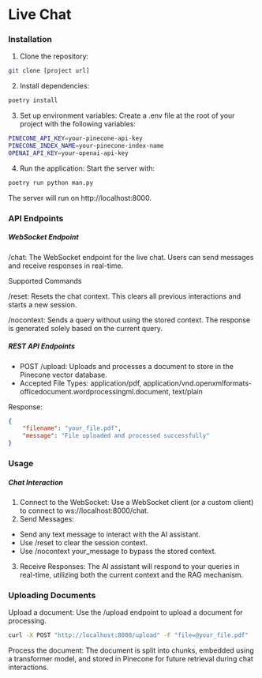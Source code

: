 # Live Chat

### Installation
1. Clone the repository:
```bash
git clone [project url]
```
2. Install dependencies:
```bash
poetry install
```
3. Set up environment variables:
Create a .env file at the root of your project with the following variables:
```bash
PINECONE_API_KEY=your-pinecone-api-key
PINECONE_INDEX_NAME=your-pinecone-index-name
OPENAI_API_KEY=your-openai-api-key
```
4. Run the application:
Start the server with:
```bash
poetry run python man.py
```
The server will run on http://localhost:8000.

### API Endpoints
##### WebSocket Endpoint
/chat: The WebSocket endpoint for the live chat. Users can send messages and receive responses in real-time.

Supported Commands

/reset: Resets the chat context. This clears all previous interactions and starts a new session.

/nocontext: Sends a query without using the stored context. The response is generated solely based on the current query.
##### REST API Endpoints
- POST /upload: Uploads and processes a document to store in the Pinecone vector database.
- Accepted File Types: application/pdf, application/vnd.openxmlformats-officedocument.wordprocessingml.document, text/plain

Response:
```json
{
    "filename": "your_file.pdf",
    "message": "File uploaded and processed successfully"
}
```

### Usage
##### Chat Interaction
1. Connect to the WebSocket:
Use a WebSocket client (or a custom client) to connect to ws://localhost:8000/chat.
2. Send Messages:
- Send any text message to interact with the AI assistant.
- Use /reset to clear the session context.
- Use /nocontext your_message to bypass the stored context.
3. Receive Responses:
The AI assistant will respond to your queries in real-time, utilizing both the current context and the RAG mechanism.

### Uploading Documents
Upload a document:
Use the /upload endpoint to upload a document for processing.
```bash
curl -X POST "http://localhost:8000/upload" -F "file=@your_file.pdf"
```
Process the document:
The document is split into chunks, embedded using a transformer model, and stored in Pinecone for future retrieval during chat interactions.
